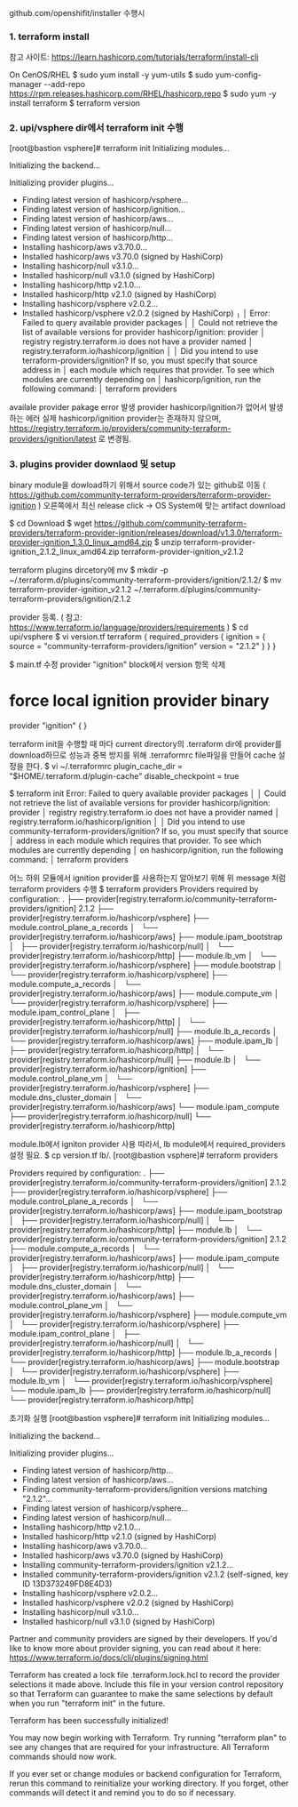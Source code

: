 github.com/openshifit/installer 수행시

### 1. terraform install 
참고 사이트: https://learn.hashicorp.com/tutorials/terraform/install-cli 

On CenOS/RHEL
$ sudo yum install -y yum-utils
$ sudo yum-config-manager --add-repo https://rpm.releases.hashicorp.com/RHEL/hashicorp.repo
$ sudo yum -y install terraform
$ terraform version

### 2. upi/vsphere dir에서 terraform init 수행
[root@bastion vsphere]# terraform init
Initializing modules...

Initializing the backend...

Initializing provider plugins...
- Finding latest version of hashicorp/vsphere...
- Finding latest version of hashicorp/ignition...
- Finding latest version of hashicorp/aws...
- Finding latest version of hashicorp/null...
- Finding latest version of hashicorp/http...
- Installing hashicorp/aws v3.70.0...
- Installed hashicorp/aws v3.70.0 (signed by HashiCorp)
- Installing hashicorp/null v3.1.0...
- Installed hashicorp/null v3.1.0 (signed by HashiCorp)
- Installing hashicorp/http v2.1.0...
- Installed hashicorp/http v2.1.0 (signed by HashiCorp)
- Installing hashicorp/vsphere v2.0.2...
- Installed hashicorp/vsphere v2.0.2 (signed by HashiCorp)
╷
│ Error: Failed to query available provider packages
│
│ Could not retrieve the list of available versions for provider hashicorp/ignition: provider
│ registry registry.terraform.io does not have a provider named
│ registry.terraform.io/hashicorp/ignition
│
│ Did you intend to use terraform-providers/ignition? If so, you must specify that source address in
│ each module which requires that provider. To see which modules are currently depending on
│ hashicorp/ignition, run the following command:
│     terraform providers

availale provider pakage error 발생
provider hashicorp/ignition가 없어서 발생하는 에러
실제 hashicorp/ignition provider는 존재하지 않으며, https://registry.terraform.io/providers/community-terraform-providers/ignition/latest 로 변경됨.

### 3. plugins provider downlaod 및 setup
binary module을 dowload하기 위해서 source code가 있는 github로 이동 
( https://github.com/community-terraform-providers/terraform-provider-ignition )
오른쪽에서 최신 release click -> OS System에 맞는 artifact download

$ cd Download
$ wget https://github.com/community-terraform-providers/terraform-provider-ignition/releases/download/v1.3.0/terraform-provider-ignition_1.3.0_linux_amd64.zip
$ unzip terraform-provider-ignition_2.1.2_linux_amd64.zip terraform-provider-ignition_v2.1.2

terraform plugins dircetory에 mv
$ mkdir -p ~/.terraform.d/plugins/community-terraform-providers/ignition/2.1.2/
$ mv terraform-provider-ignition_v2.1.2 ~/.terraform.d/plugins/community-terraform-providers/ignition/2.1.2

provider 등록. ( 참고: https://www.terraform.io/language/providers/requirements )
$ cd upi/vsphere
$ vi version.tf
terraform {
  required_providers {
    ignition = {
      source = "community-terraform-providers/ignition"
      version = "2.1.2"
    }
  }
}

$ main.tf 수정
provider "ignition" block에서 version 항목 삭제
# force local ignition provider binary
provider "ignition" {
}

terraform init을 수행할 때 마다 current directory의 .terraform dir에  provider를 download하므로
성능과 중복 방지를 위해 .terraformrc file파일을 만들어 cache 설정을 한다.
$ vi ~/.terraformrc
plugin_cache_dir   = "$HOME/.terraform.d/plugin-cache"
disable_checkpoint = true

$ terraform init
Error: Failed to query available provider packages
│
│ Could not retrieve the list of available versions for provider hashicorp/ignition: provider
│ registry registry.terraform.io does not have a provider named
│ registry.terraform.io/hashicorp/ignition
│
│ Did you intend to use community-terraform-providers/ignition? If so, you must specify that source
│ address in each module which requires that provider. To see which modules are currently depending
│ on hashicorp/ignition, run the following command:
│     terraform providers

어느 하위 모듈에서 ignition provider를 사용하는지 알아보기 위해 위 message 처럼 terraform providers 수행
$ terraform providers
Providers required by configuration:
.
├── provider[registry.terraform.io/community-terraform-providers/ignition] 2.1.2
├── provider[registry.terraform.io/hashicorp/vsphere]
├── module.control_plane_a_records
│   └── provider[registry.terraform.io/hashicorp/aws]
├── module.ipam_bootstrap
│   ├── provider[registry.terraform.io/hashicorp/null]
│   └── provider[registry.terraform.io/hashicorp/http]
├── module.lb_vm
│   └── provider[registry.terraform.io/hashicorp/vsphere]
├── module.bootstrap
│   └── provider[registry.terraform.io/hashicorp/vsphere]
├── module.compute_a_records
│   └── provider[registry.terraform.io/hashicorp/aws]
├── module.compute_vm
│   └── provider[registry.terraform.io/hashicorp/vsphere]
├── module.ipam_control_plane
│   ├── provider[registry.terraform.io/hashicorp/http]
│   └── provider[registry.terraform.io/hashicorp/null]
├── module.lb_a_records
│   └── provider[registry.terraform.io/hashicorp/aws]
├── module.ipam_lb
│   ├── provider[registry.terraform.io/hashicorp/http]
│   └── provider[registry.terraform.io/hashicorp/null]
├── module.lb
│   └── provider[registry.terraform.io/hashicorp/ignition]
├── module.control_plane_vm
│   └── provider[registry.terraform.io/hashicorp/vsphere]
├── module.dns_cluster_domain
│   └── provider[registry.terraform.io/hashicorp/aws]
└── module.ipam_compute
    ├── provider[registry.terraform.io/hashicorp/null]
    └── provider[registry.terraform.io/hashicorp/http]


module.lb에서 igniton provider 사용
따라서, lb module에서 required_providers 설정 필요.
$ cp version.tf lb/.
[root@bastion vsphere]# terraform providers

Providers required by configuration:
.
├── provider[registry.terraform.io/community-terraform-providers/ignition] 2.1.2
├── provider[registry.terraform.io/hashicorp/vsphere]
├── module.control_plane_a_records
│   └── provider[registry.terraform.io/hashicorp/aws]
├── module.ipam_bootstrap
│   ├── provider[registry.terraform.io/hashicorp/null]
│   └── provider[registry.terraform.io/hashicorp/http]
├── module.lb
│   └── provider[registry.terraform.io/community-terraform-providers/ignition] 2.1.2
├── module.compute_a_records
│   └── provider[registry.terraform.io/hashicorp/aws]
├── module.ipam_compute
│   ├── provider[registry.terraform.io/hashicorp/null]
│   └── provider[registry.terraform.io/hashicorp/http]
├── module.dns_cluster_domain
│   └── provider[registry.terraform.io/hashicorp/aws]
├── module.control_plane_vm
│   └── provider[registry.terraform.io/hashicorp/vsphere]
├── module.compute_vm
│   └── provider[registry.terraform.io/hashicorp/vsphere]
├── module.ipam_control_plane
│   ├── provider[registry.terraform.io/hashicorp/null]
│   └── provider[registry.terraform.io/hashicorp/http]
├── module.lb_a_records
│   └── provider[registry.terraform.io/hashicorp/aws]
├── module.bootstrap
│   └── provider[registry.terraform.io/hashicorp/vsphere]
├── module.lb_vm
│   └── provider[registry.terraform.io/hashicorp/vsphere]
└── module.ipam_lb
    ├── provider[registry.terraform.io/hashicorp/null]
    └── provider[registry.terraform.io/hashicorp/http]

초기화 실행
[root@bastion vsphere]# terraform init
Initializing modules...

Initializing the backend...

Initializing provider plugins...
- Finding latest version of hashicorp/http...
- Finding latest version of hashicorp/aws...
- Finding community-terraform-providers/ignition versions matching "2.1.2"...
- Finding latest version of hashicorp/vsphere...
- Finding latest version of hashicorp/null...
- Installing hashicorp/http v2.1.0...
- Installed hashicorp/http v2.1.0 (signed by HashiCorp)
- Installing hashicorp/aws v3.70.0...
- Installed hashicorp/aws v3.70.0 (signed by HashiCorp)
- Installing community-terraform-providers/ignition v2.1.2...
- Installed community-terraform-providers/ignition v2.1.2 (self-signed, key ID 13D373249FD8E4D3)
- Installing hashicorp/vsphere v2.0.2...
- Installed hashicorp/vsphere v2.0.2 (signed by HashiCorp)
- Installing hashicorp/null v3.1.0...
- Installed hashicorp/null v3.1.0 (signed by HashiCorp)

Partner and community providers are signed by their developers.
If you'd like to know more about provider signing, you can read about it here:
https://www.terraform.io/docs/cli/plugins/signing.html

Terraform has created a lock file .terraform.lock.hcl to record the provider
selections it made above. Include this file in your version control repository
so that Terraform can guarantee to make the same selections by default when
you run "terraform init" in the future.

Terraform has been successfully initialized!

You may now begin working with Terraform. Try running "terraform plan" to see
any changes that are required for your infrastructure. All Terraform commands
should now work.

If you ever set or change modules or backend configuration for Terraform,
rerun this command to reinitialize your working directory. If you forget, other
commands will detect it and remind you to do so if necessary.
